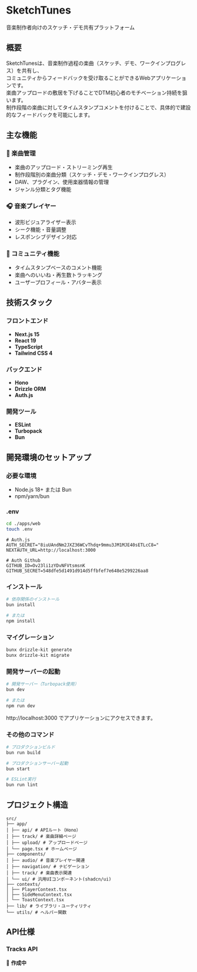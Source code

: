 # SketchTunes

音楽制作者向けのスケッチ・デモ共有プラットフォーム

## 概要

SketchTunesは、音楽制作過程の楽曲（スケッチ、デモ、ワークインプログレス）を共有し、<br>
コミュニティからフィードバックを受け取ることができるWebアプリケーションです。<br>
楽曲アップロードの敷居を下げることでDTM初心者のモチベーション持続を狙います。<br>
制作段階の楽曲に対してタイムスタンプコメントを付けることで、具体的で建設的なフィードバックを可能にします。<br>

## 主な機能

### 🎵 楽曲管理
- 楽曲のアップロード・ストリーミング再生
- 制作段階別の楽曲分類（スケッチ・デモ・ワークインプログレス）
- DAW、プラグイン、使用楽器情報の管理
- ジャンル分類とタグ機能

### 🎧 音楽プレイヤー
- 波形ビジュアライザー表示
- シーク機能・音量調整
- レスポンシブデザイン対応

### 💬 コミュニティ機能
- タイムスタンプベースのコメント機能
- 楽曲へのいいね・再生数トラッキング
- ユーザープロフィール・アバター表示

## 技術スタック

### フロントエンド
- **Next.js 15**
- **React 19**
- **TypeScript**
- **Tailwind CSS 4**

### バックエンド
- **Hono**
- **Drizzle ORM**
- **Auth.js**

### 開発ツール
- **ESLint**
- **Turbopack**
- **Bun**

## 開発環境のセットアップ

### 必要な環境
- Node.js 18+ または Bun
- npm/yarn/bun

### .env
```bash
cd ./apps/web
touch .env
```

```.env
# Auth.js
AUTH_SECRET="8iuUAndNm2JXZ36WCvThdq+9mmu3JM1MJE40sETLcC8="
NEXTAUTH_URL=http://localhost:3000

# Auth Github
GITHUB_ID=Ov23li1zYDvNFVtsmsnK
GITHUB_SECRET=548dfe5d1491d914d5ffbfef7e648e5299226aa8
```

### インストール

```bash
# 依存関係のインストール
bun install

# または
npm install
```

### マイグレーション
```bash
bunx drizzle-kit generate
bunx drizzle-kit migrate
```

### 開発サーバーの起動

```bash
# 開発サーバー（Turbopack使用）
bun dev

# または
npm run dev
```

http://localhost:3000 でアプリケーションにアクセスできます。

### その他のコマンド

```bash
# プロダクションビルド
bun run build

# プロダクションサーバー起動
bun start

# ESLint実行
bun run lint
```

## プロジェクト構造
```
src/
├── app/
│ ├── api/ # APIルート（Hono）
│ ├── track/ # 楽曲詳細ページ
│ ├── upload/ # アップロードページ
│ └── page.tsx # ホームページ
├── components/
│ ├── audio/ # 音楽プレイヤー関連
│ ├── navigation/ # ナビゲーション
│ ├── track/ # 楽曲表示関連
│ └── ui/ # 汎用UIコンポーネント(shadcn/ui)
├── contexts/
│ ├── PlayerContext.tsx
│ ├── SideMenuContext.tsx
│ └── ToastContext.tsx
├── lib/ # ライブラリ・ユーティリティ
└── utils/ # ヘルパー関数
```

## API仕様

### Tracks API

🚧 **作成中**